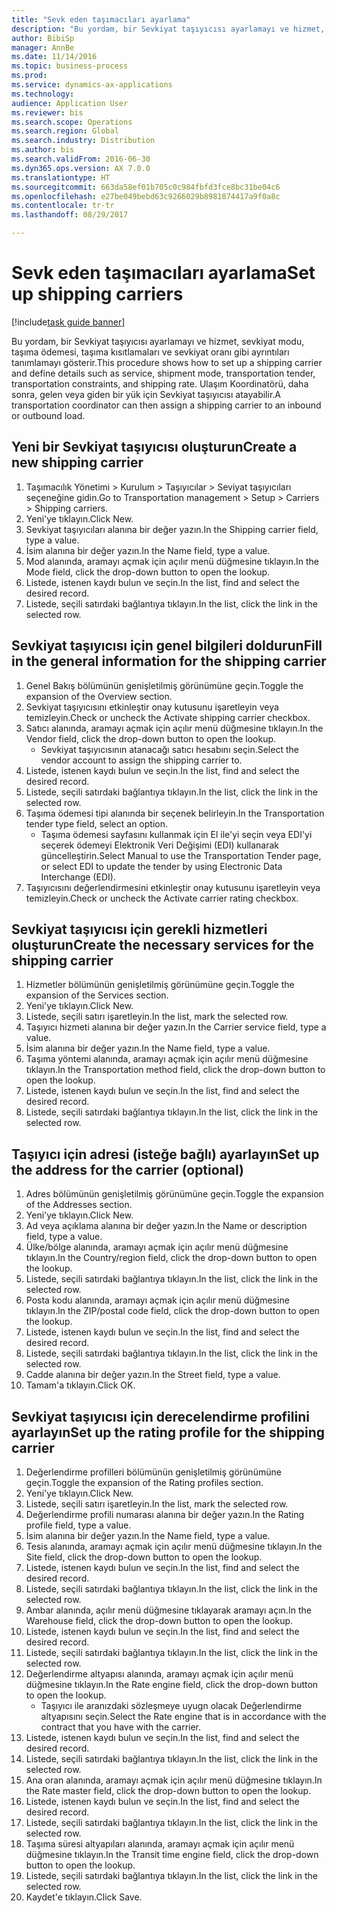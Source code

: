 ```yaml
--- 
title: "Sevk eden taşımacıları ayarlama"
description: "Bu yordam, bir Sevkiyat taşıyıcısı ayarlamayı ve hizmet, sevkiyat modu, taşıma ödemesi, taşıma kısıtlamaları ve sevkiyat oranı gibi ayrıntıları tanımlamayı gösterir."
author: BibiSp
manager: AnnBe
ms.date: 11/14/2016
ms.topic: business-process
ms.prod: 
ms.service: dynamics-ax-applications
ms.technology: 
audience: Application User
ms.reviewer: bis
ms.search.scope: Operations
ms.search.region: Global
ms.search.industry: Distribution
ms.author: bis
ms.search.validFrom: 2016-06-30
ms.dyn365.ops.version: AX 7.0.0
ms.translationtype: HT
ms.sourcegitcommit: 663da58ef01b705c0c984fbfd3fce8bc31be04c6
ms.openlocfilehash: e27be049bebd63c9266029b8981874417a9f0a8c
ms.contentlocale: tr-tr
ms.lasthandoff: 08/29/2017

---
```

# <a name="set-up-shipping-carriers"></a><span data-ttu-id="e2dd0-103">Sevk eden taşımacıları ayarlama</span><span class="sxs-lookup"><span data-stu-id="e2dd0-103">Set up shipping carriers</span></span>

[!include[task guide banner](../../includes/task-guide-banner.md)]

<span data-ttu-id="e2dd0-104">Bu yordam, bir Sevkiyat taşıyıcısı ayarlamayı ve hizmet, sevkiyat modu, taşıma ödemesi, taşıma kısıtlamaları ve sevkiyat oranı gibi ayrıntıları tanımlamayı gösterir.</span><span class="sxs-lookup"><span data-stu-id="e2dd0-104">This procedure shows how to set up a shipping carrier and define details such as service, shipment mode, transportation tender, transportation constraints, and shipping rate.</span></span> <span data-ttu-id="e2dd0-105">Ulaşım Koordinatörü, daha sonra, gelen veya giden bir yük için Sevkiyat taşıyıcısı atayabilir.</span><span class="sxs-lookup"><span data-stu-id="e2dd0-105">A transportation coordinator can then assign a shipping carrier to an inbound or outbound load.</span></span>


## <a name="create-a-new-shipping-carrier"></a><span data-ttu-id="e2dd0-106">Yeni bir Sevkiyat taşıyıcısı oluşturun</span><span class="sxs-lookup"><span data-stu-id="e2dd0-106">Create a new shipping carrier</span></span>
1. <span data-ttu-id="e2dd0-107">Taşımacılık Yönetimi > Kurulum > Taşıyıcılar > Seviyat taşıyıcıları seçeneğine gidin.</span><span class="sxs-lookup"><span data-stu-id="e2dd0-107">Go to Transportation management > Setup > Carriers > Shipping carriers.</span></span>
2. <span data-ttu-id="e2dd0-108">Yeni'ye tıklayın.</span><span class="sxs-lookup"><span data-stu-id="e2dd0-108">Click New.</span></span>
3. <span data-ttu-id="e2dd0-109">Sevkiyat taşıyıcıları alanına bir değer yazın.</span><span class="sxs-lookup"><span data-stu-id="e2dd0-109">In the Shipping carrier field, type a value.</span></span>
4. <span data-ttu-id="e2dd0-110">İsim alanına bir değer yazın.</span><span class="sxs-lookup"><span data-stu-id="e2dd0-110">In the Name field, type a value.</span></span>
5. <span data-ttu-id="e2dd0-111">Mod alanında, aramayı açmak için açılır menü düğmesine tıklayın.</span><span class="sxs-lookup"><span data-stu-id="e2dd0-111">In the Mode field, click the drop-down button to open the lookup.</span></span>
6. <span data-ttu-id="e2dd0-112">Listede, istenen kaydı bulun ve seçin.</span><span class="sxs-lookup"><span data-stu-id="e2dd0-112">In the list, find and select the desired record.</span></span>
7. <span data-ttu-id="e2dd0-113">Listede, seçili satırdaki bağlantıya tıklayın.</span><span class="sxs-lookup"><span data-stu-id="e2dd0-113">In the list, click the link in the selected row.</span></span>

## <a name="fill-in-the-general-information-for-the-shipping-carrier"></a><span data-ttu-id="e2dd0-114">Sevkiyat taşıyıcısı için genel bilgileri doldurun</span><span class="sxs-lookup"><span data-stu-id="e2dd0-114">Fill in the general information for the shipping carrier</span></span>
1. <span data-ttu-id="e2dd0-115">Genel Bakış bölümünün genişletilmiş görünümüne geçin.</span><span class="sxs-lookup"><span data-stu-id="e2dd0-115">Toggle the expansion of the Overview section.</span></span>
2. <span data-ttu-id="e2dd0-116">Sevkiyat taşıyıcısını etkinleştir onay kutusunu işaretleyin veya temizleyin.</span><span class="sxs-lookup"><span data-stu-id="e2dd0-116">Check or uncheck the Activate shipping carrier checkbox.</span></span>
3. <span data-ttu-id="e2dd0-117">Satıcı alanında, aramayı açmak için açılır menü düğmesine tıklayın.</span><span class="sxs-lookup"><span data-stu-id="e2dd0-117">In the Vendor field, click the drop-down button to open the lookup.</span></span>
    * <span data-ttu-id="e2dd0-118">Sevkiyat taşıyıcısının atanacağı satıcı hesabını seçin.</span><span class="sxs-lookup"><span data-stu-id="e2dd0-118">Select the vendor account to assign the shipping carrier to.</span></span>  
4. <span data-ttu-id="e2dd0-119">Listede, istenen kaydı bulun ve seçin.</span><span class="sxs-lookup"><span data-stu-id="e2dd0-119">In the list, find and select the desired record.</span></span>
5. <span data-ttu-id="e2dd0-120">Listede, seçili satırdaki bağlantıya tıklayın.</span><span class="sxs-lookup"><span data-stu-id="e2dd0-120">In the list, click the link in the selected row.</span></span>
6. <span data-ttu-id="e2dd0-121">Taşıma ödemesi tipi alanında bir seçenek belirleyin.</span><span class="sxs-lookup"><span data-stu-id="e2dd0-121">In the Transportation tender type field, select an option.</span></span>
    * <span data-ttu-id="e2dd0-122">Taşıma ödemesi sayfasını kullanmak için El ile'yi seçin veya EDI'yi seçerek ödemeyi Elektronik Veri Değişimi (EDI) kullanarak güncelleştirin.</span><span class="sxs-lookup"><span data-stu-id="e2dd0-122">Select Manual to use the Transportation Tender page, or select EDI to update the tender by using Electronic Data Interchange (EDI).</span></span>  
7. <span data-ttu-id="e2dd0-123">Taşıyıcısını değerlendirmesini etkinleştir onay kutusunu işaretleyin veya temizleyin.</span><span class="sxs-lookup"><span data-stu-id="e2dd0-123">Check or uncheck the Activate carrier rating checkbox.</span></span>

## <a name="create-the-necessary-services-for-the-shipping-carrier"></a><span data-ttu-id="e2dd0-124">Sevkiyat taşıyıcısı için gerekli hizmetleri oluşturun</span><span class="sxs-lookup"><span data-stu-id="e2dd0-124">Create the necessary services for the shipping carrier</span></span>
1. <span data-ttu-id="e2dd0-125">Hizmetler bölümünün genişletilmiş görünümüne geçin.</span><span class="sxs-lookup"><span data-stu-id="e2dd0-125">Toggle the expansion of the Services section.</span></span>
2. <span data-ttu-id="e2dd0-126">Yeni'ye tıklayın.</span><span class="sxs-lookup"><span data-stu-id="e2dd0-126">Click New.</span></span>
3. <span data-ttu-id="e2dd0-127">Listede, seçili satırı işaretleyin.</span><span class="sxs-lookup"><span data-stu-id="e2dd0-127">In the list, mark the selected row.</span></span>
4. <span data-ttu-id="e2dd0-128">Taşıyıcı hizmeti alanına bir değer yazın.</span><span class="sxs-lookup"><span data-stu-id="e2dd0-128">In the Carrier service field, type a value.</span></span>
5. <span data-ttu-id="e2dd0-129">İsim alanına bir değer yazın.</span><span class="sxs-lookup"><span data-stu-id="e2dd0-129">In the Name field, type a value.</span></span>
6. <span data-ttu-id="e2dd0-130">Taşıma yöntemi alanında, aramayı açmak için açılır menü düğmesine tıklayın.</span><span class="sxs-lookup"><span data-stu-id="e2dd0-130">In the Transportation method field, click the drop-down button to open the lookup.</span></span>
7. <span data-ttu-id="e2dd0-131">Listede, istenen kaydı bulun ve seçin.</span><span class="sxs-lookup"><span data-stu-id="e2dd0-131">In the list, find and select the desired record.</span></span>
8. <span data-ttu-id="e2dd0-132">Listede, seçili satırdaki bağlantıya tıklayın.</span><span class="sxs-lookup"><span data-stu-id="e2dd0-132">In the list, click the link in the selected row.</span></span>

## <a name="set-up-the-address-for-the-carrier-optional"></a><span data-ttu-id="e2dd0-133">Taşıyıcı için adresi (isteğe bağlı) ayarlayın</span><span class="sxs-lookup"><span data-stu-id="e2dd0-133">Set up the address for the carrier (optional)</span></span>
1. <span data-ttu-id="e2dd0-134">Adres bölümünün genişletilmiş görünümüne geçin.</span><span class="sxs-lookup"><span data-stu-id="e2dd0-134">Toggle the expansion of the Addresses section.</span></span>
2. <span data-ttu-id="e2dd0-135">Yeni'ye tıklayın.</span><span class="sxs-lookup"><span data-stu-id="e2dd0-135">Click New.</span></span>
3. <span data-ttu-id="e2dd0-136">Ad veya açıklama alanına bir değer yazın.</span><span class="sxs-lookup"><span data-stu-id="e2dd0-136">In the Name or description field, type a value.</span></span>
4. <span data-ttu-id="e2dd0-137">Ülke/bölge alanında, aramayı açmak için açılır menü düğmesine tıklayın.</span><span class="sxs-lookup"><span data-stu-id="e2dd0-137">In the Country/region field, click the drop-down button to open the lookup.</span></span>
5. <span data-ttu-id="e2dd0-138">Listede, seçili satırdaki bağlantıya tıklayın.</span><span class="sxs-lookup"><span data-stu-id="e2dd0-138">In the list, click the link in the selected row.</span></span>
6. <span data-ttu-id="e2dd0-139">Posta kodu alanında, aramayı açmak için açılır menü düğmesine tıklayın.</span><span class="sxs-lookup"><span data-stu-id="e2dd0-139">In the ZIP/postal code field, click the drop-down button to open the lookup.</span></span>
7. <span data-ttu-id="e2dd0-140">Listede, istenen kaydı bulun ve seçin.</span><span class="sxs-lookup"><span data-stu-id="e2dd0-140">In the list, find and select the desired record.</span></span>
8. <span data-ttu-id="e2dd0-141">Listede, seçili satırdaki bağlantıya tıklayın.</span><span class="sxs-lookup"><span data-stu-id="e2dd0-141">In the list, click the link in the selected row.</span></span>
9. <span data-ttu-id="e2dd0-142">Cadde alanına bir değer yazın.</span><span class="sxs-lookup"><span data-stu-id="e2dd0-142">In the Street field, type a value.</span></span>
10. <span data-ttu-id="e2dd0-143">Tamam'a tıklayın.</span><span class="sxs-lookup"><span data-stu-id="e2dd0-143">Click OK.</span></span>

## <a name="set-up-the-rating-profile-for-the-shipping-carrier"></a><span data-ttu-id="e2dd0-144">Sevkiyat taşıyıcısı için derecelendirme profilini ayarlayın</span><span class="sxs-lookup"><span data-stu-id="e2dd0-144">Set up the rating profile for the shipping carrier</span></span>
1. <span data-ttu-id="e2dd0-145">Değerlendirme profilleri bölümünün genişletilmiş görünümüne geçin.</span><span class="sxs-lookup"><span data-stu-id="e2dd0-145">Toggle the expansion of the Rating profiles section.</span></span>
2. <span data-ttu-id="e2dd0-146">Yeni'ye tıklayın.</span><span class="sxs-lookup"><span data-stu-id="e2dd0-146">Click New.</span></span>
3. <span data-ttu-id="e2dd0-147">Listede, seçili satırı işaretleyin.</span><span class="sxs-lookup"><span data-stu-id="e2dd0-147">In the list, mark the selected row.</span></span>
4. <span data-ttu-id="e2dd0-148">Değerlendirme profili numarası alanına bir değer yazın.</span><span class="sxs-lookup"><span data-stu-id="e2dd0-148">In the Rating profile field, type a value.</span></span>
5. <span data-ttu-id="e2dd0-149">İsim alanına bir değer yazın.</span><span class="sxs-lookup"><span data-stu-id="e2dd0-149">In the Name field, type a value.</span></span>
6. <span data-ttu-id="e2dd0-150">Tesis alanında, aramayı açmak için açılır menü düğmesine tıklayın.</span><span class="sxs-lookup"><span data-stu-id="e2dd0-150">In the Site field, click the drop-down button to open the lookup.</span></span>
7. <span data-ttu-id="e2dd0-151">Listede, istenen kaydı bulun ve seçin.</span><span class="sxs-lookup"><span data-stu-id="e2dd0-151">In the list, find and select the desired record.</span></span>
8. <span data-ttu-id="e2dd0-152">Listede, seçili satırdaki bağlantıya tıklayın.</span><span class="sxs-lookup"><span data-stu-id="e2dd0-152">In the list, click the link in the selected row.</span></span>
9. <span data-ttu-id="e2dd0-153">Ambar alanında, açılır menü düğmesine tıklayarak aramayı açın.</span><span class="sxs-lookup"><span data-stu-id="e2dd0-153">In the Warehouse field, click the drop-down button to open the lookup.</span></span>
10. <span data-ttu-id="e2dd0-154">Listede, istenen kaydı bulun ve seçin.</span><span class="sxs-lookup"><span data-stu-id="e2dd0-154">In the list, find and select the desired record.</span></span>
11. <span data-ttu-id="e2dd0-155">Listede, seçili satırdaki bağlantıya tıklayın.</span><span class="sxs-lookup"><span data-stu-id="e2dd0-155">In the list, click the link in the selected row.</span></span>
12. <span data-ttu-id="e2dd0-156">Değerlendirme altyapısı alanında, aramayı açmak için açılır menü düğmesine tıklayın.</span><span class="sxs-lookup"><span data-stu-id="e2dd0-156">In the Rate engine field, click the drop-down button to open the lookup.</span></span>
    * <span data-ttu-id="e2dd0-157">Taşıyıcı ile aranızdaki sözleşmeye uyugn olacak Değerlendirme altyapısını seçin.</span><span class="sxs-lookup"><span data-stu-id="e2dd0-157">Select the Rate engine that is in accordance with the contract that you have with the carrier.</span></span>  
13. <span data-ttu-id="e2dd0-158">Listede, istenen kaydı bulun ve seçin.</span><span class="sxs-lookup"><span data-stu-id="e2dd0-158">In the list, find and select the desired record.</span></span>
14. <span data-ttu-id="e2dd0-159">Listede, seçili satırdaki bağlantıya tıklayın.</span><span class="sxs-lookup"><span data-stu-id="e2dd0-159">In the list, click the link in the selected row.</span></span>
15. <span data-ttu-id="e2dd0-160">Ana oran alanında, aramayı açmak için açılır menü düğmesine tıklayın.</span><span class="sxs-lookup"><span data-stu-id="e2dd0-160">In the Rate master field, click the drop-down button to open the lookup.</span></span>
16. <span data-ttu-id="e2dd0-161">Listede, istenen kaydı bulun ve seçin.</span><span class="sxs-lookup"><span data-stu-id="e2dd0-161">In the list, find and select the desired record.</span></span>
17. <span data-ttu-id="e2dd0-162">Listede, seçili satırdaki bağlantıya tıklayın.</span><span class="sxs-lookup"><span data-stu-id="e2dd0-162">In the list, click the link in the selected row.</span></span>
18. <span data-ttu-id="e2dd0-163">Taşıma süresi altyapıları alanında, aramayı açmak için açılır menü düğmesine tıklayın.</span><span class="sxs-lookup"><span data-stu-id="e2dd0-163">In the Transit time engine field, click the drop-down button to open the lookup.</span></span>
19. <span data-ttu-id="e2dd0-164">Listede, seçili satırdaki bağlantıya tıklayın.</span><span class="sxs-lookup"><span data-stu-id="e2dd0-164">In the list, click the link in the selected row.</span></span>
20. <span data-ttu-id="e2dd0-165">Kaydet'e tıklayın.</span><span class="sxs-lookup"><span data-stu-id="e2dd0-165">Click Save.</span></span>


